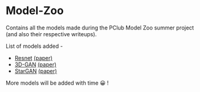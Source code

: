 # Model-Zoo

Contains all the models made during the PClub Model Zoo summer project (and also their respective writeups).

List of models added -

- [Resnet](./resnet) [(paper)](https://arxiv.org/pdf/1512.03385.pdf)
- [3D-GAN](./3D-GAN_PyTorch) [(paper)](http://3dgan.csail.mit.edu/papers/3dgan_nips.pdf)
- [StarGAN](./StarGAN_PyTorch) [(paper)](https://arxiv.org/abs/1711.09020)
  
More models will be added with time :grinning: ! 
